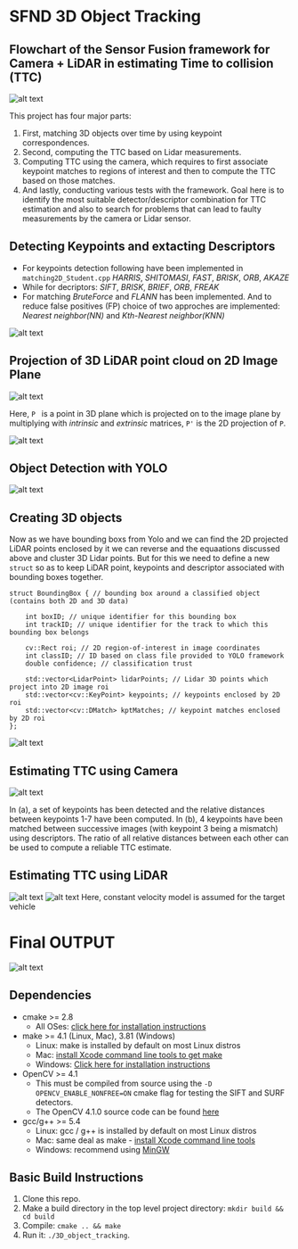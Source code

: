 # SFND 3D Object Tracking

## Flowchart of the Sensor Fusion framework for Camera + LiDAR in estimating Time to collision (TTC)

![alt text](https://github.com/curio-code/Udacity-SensorFusion-Nanodegree-Camera/blob/master/images/codeFlow.png)

This project has four major parts: 
1. First, matching 3D objects over time by using keypoint correspondences. 
2. Second, computing the TTC based on Lidar measurements. 
3. Computing TTC using the camera, which requires to first associate keypoint matches to regions of interest and then to compute the TTC based on those matches. 
4. And lastly, conducting various tests with the framework. Goal here is to identify the most suitable detector/descriptor combination for TTC estimation and also to search for problems that can lead to faulty measurements by the camera or Lidar sensor.

## Detecting Keypoints and extacting Descriptors
* For keypoints detection following have been implemented in ```matching2D_Student.cpp```
  *HARRIS*, *SHITOMASI*, *FAST*, *BRISK*, *ORB*, *AKAZE*
* While for decriptors: *SIFT*, *BRISK*, *BRIEF*, *ORB*, *FREAK*
* For matching *BruteForce* and *FLANN* has been implemented. And to reduce false positives (FP) choice of two approches are implemented: *Nearest neighbor(NN)* and *Kth-Nearest neighbor(KNN)*

![alt text](https://github.com/curio-code/Udacity-SensorFusion-Nanodegree-Camera/blob/master/images/ptsMatch.jpg)

## Projection of 3D LiDAR point cloud on 2D Image Plane
![alt text](https://github.com/curio-code/Udacity-SensorFusion-Nanodegree-Camera/blob/master/images/eq_Lidar-cam.png)

Here, ```P ``` is a point in 3D plane which is projected on to the image plane by multiplying with *intrinsic* and *extrinsic* matrices, ``` P' ``` is the 2D projection of ```P```.

![alt text](https://github.com/curio-code/Udacity-SensorFusion-Nanodegree-Camera/blob/master/images/Cam-LidarProj.png)

## Object Detection with YOLO
![alt text](https://github.com/curio-code/Udacity-SensorFusion-Nanodegree-Camera/blob/master/images/yolo.png)

## Creating 3D objects
Now as we have bounding boxs from Yolo and we can find the 2D projected LiDAR points enclosed by it we can reverse and the equaations  discussed above and cluster 3D Lidar points. But for this we need to define a new ```struct``` so as to keep LiDAR point, keypoints and descriptor associated with bounding boxes together.

```
struct BoundingBox { // bounding box around a classified object (contains both 2D and 3D data)

    int boxID; // unique identifier for this bounding box
    int trackID; // unique identifier for the track to which this bounding box belongs

    cv::Rect roi; // 2D region-of-interest in image coordinates
    int classID; // ID based on class file provided to YOLO framework
    double confidence; // classification trust

    std::vector<LidarPoint> lidarPoints; // Lidar 3D points which project into 2D image roi
    std::vector<cv::KeyPoint> keypoints; // keypoints enclosed by 2D roi
    std::vector<cv::DMatch> kptMatches; // keypoint matches enclosed by 2D roi
};
```
![alt text](https://github.com/curio-code/Udacity-SensorFusion-Nanodegree-Camera/blob/master/images/LidarBBox.png)

## Estimating TTC using Camera
![alt text](https://github.com/curio-code/Udacity-SensorFusion-Nanodegree-Camera/blob/master/images/TTC_Cam_3.jpg)

In (a), a set of keypoints has been detected and the relative distances between keypoints 1-7 have been computed. In (b), 4 keypoints have been matched between successive images (with keypoint 3 being a mismatch) using descriptors. The ratio of all relative distances between each other can be used to compute a reliable TTC estimate.

## Estimating TTC using LiDAR
![alt text](https://github.com/curio-code/Udacity-SensorFusion-Nanodegree-Camera/blob/master/images/TTC_Lid_1.png)
![alt text](https://github.com/curio-code/Udacity-SensorFusion-Nanodegree-Camera/blob/master/images/TTC_Lid_2.png)
Here, constant velocity model is assumed for the target vehicle

# Final OUTPUT
![alt text](https://github.com/curio-code/Udacity-SensorFusion-Nanodegree-Camera/blob/master/images/Result.png)


## Dependencies
* cmake >= 2.8
  * All OSes: [click here for installation instructions](https://cmake.org/install/)
* make >= 4.1 (Linux, Mac), 3.81 (Windows)
  * Linux: make is installed by default on most Linux distros
  * Mac: [install Xcode command line tools to get make](https://developer.apple.com/xcode/features/)
  * Windows: [Click here for installation instructions](http://gnuwin32.sourceforge.net/packages/make.htm)
* OpenCV >= 4.1
  * This must be compiled from source using the `-D OPENCV_ENABLE_NONFREE=ON` cmake flag for testing the SIFT and SURF detectors.
  * The OpenCV 4.1.0 source code can be found [here](https://github.com/opencv/opencv/tree/4.1.0)
* gcc/g++ >= 5.4
  * Linux: gcc / g++ is installed by default on most Linux distros
  * Mac: same deal as make - [install Xcode command line tools](https://developer.apple.com/xcode/features/)
  * Windows: recommend using [MinGW](http://www.mingw.org/)

## Basic Build Instructions

1. Clone this repo.
2. Make a build directory in the top level project directory: `mkdir build && cd build`
3. Compile: `cmake .. && make`
4. Run it: `./3D_object_tracking`.
